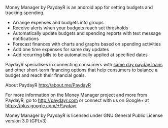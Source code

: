 Money Manager by PaydayR is an android app for setting budgets and tracking spending.

- Arrange expenses and budgets into groups
- Receive alerts when your budgets reach set thresholds
- Automatically update budgets and spending reports with text message notifications
- Forecast finances with charts and graphs based on spending activities
- Add one time expenses for same day updates
- Add recurring bills to be automatically applied at specified dates

PaydayR specialises in connecting consumers with [same day payday loans](http://paydayr.com) and other short-term financing options that help consumers to balance a budget and reach their financial goals.

About PaydayR http://about.me/PaydayR

For more information on the Money Manager project and more from PaydayR, go to http://paydayr.com or connect with us on Google+ at https://plus.google.com/+Paydayr

Money Manager by PaydayR is licensed under GNU General Public License version 3.0 (GPLv3)